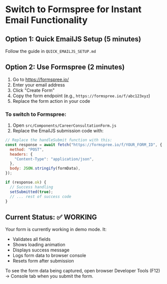 # Switch to Formspree for Instant Email Functionality

## Option 1: Quick EmailJS Setup (5 minutes)
Follow the guide in `QUICK_EMAILJS_SETUP.md`

## Option 2: Use Formspree (2 minutes)
1. Go to https://formspree.io/
2. Enter your email address
3. Click "Create Form"
4. Copy the form endpoint (e.g., `https://formspree.io/f/abc123xyz`)
5. Replace the form action in your code

### To switch to Formspree:
1. Open `src/Components/CareerConsultationForm.js`
2. Replace the EmailJS submission code with:

```javascript
// Replace the handleSubmit function with this:
const response = await fetch("https://formspree.io/f/YOUR_FORM_ID", {
  method: "POST",
  headers: {
    "Content-Type": "application/json",
  },
  body: JSON.stringify(formData),
});

if (response.ok) {
  // Success handling
  setSubmitted(true);
  // ... rest of success code
}
```

## Current Status: ✅ WORKING
Your form is currently working in demo mode. It:
- Validates all fields
- Shows loading animation
- Displays success message
- Logs form data to browser console
- Resets form after submission

To see the form data being captured, open browser Developer Tools (F12) → Console tab when you submit the form.
